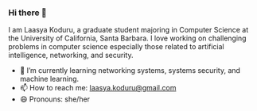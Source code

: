 ### Hi there 👋

I am Laasya Koduru, a graduate student majoring in Computer Science at the University of California, Santa Barbara.
I love working on challenging problems in computer science especially those related to artificial intelligence, networking, and security. 

- 🌱 I’m currently learning networking systems, systems security, and machine learning. 
- 📫 How to reach me: laasya.koduru@gmail.com
- 😄 Pronouns: she/her

